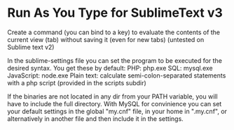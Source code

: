 # Run As You Type for SublimeText v3
Create a command (you can bind to a key) to evaluate the contents of the current view (tab) without saving it (even for new tabs)
(untested on Sublime text v2)

In the sublime-settings file you can set the program to be executed for the desired syntax. You get these by default:
PHP: php.exe
SQL: mysql.exe
JavaScript: node.exe
Plain text: calculate semi-colon-separated statements with a php script (provided in the scripts subdir)

If the binaries are not located in any dir from your PATH variable, you will have to include the full directory.
With MySQL for convinience you can set your default settings in the global "my.cnf" file, in your home in ".my.cnf", or alternatively in another file and then include it in the settings.